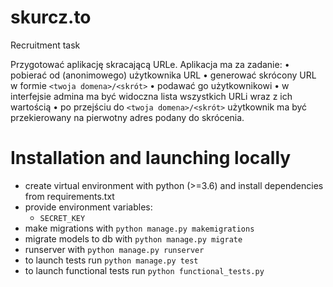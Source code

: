 # skurcz.to
Recruitment task

Przygotować aplikację skracającą URLe. Aplikacja ma za zadanie:
• pobierać od (anonimowego) użytkownika URL
• generować skrócony URL w formie `<twoja domena>/<skrót>`
• podawać go użytkownikowi
• w interfejsie admina ma być widoczna lista wszystkich URLi wraz z ich
wartością
• po przejściu do `<twoja domena>/<skrót>` użytkownik ma być
przekierowany na pierwotny adres podany do skrócenia.

# Installation and launching locally

- create virtual environment with python (>=3.6) and install dependencies from requirements.txt
- provide environment variables:
	- `SECRET_KEY`
- make migrations with `python manage.py makemigrations`
- migrate models to db with `python manage.py migrate`
- runserver with `python manage.py runserver`
- to launch tests run `python manage.py test`
- to launch functional tests run `python functional_tests.py`
